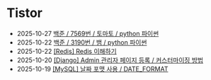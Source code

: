 # Tistor<!-- RECENT POST START -->
- 2025-10-27 [백준 / 7569번 / 토마토 / python 파이썬](https://seulow-down.tistory.com/436)
- 2025-10-22 [백준 / 3190번 / 뱀 / python 파이썬](https://seulow-down.tistory.com/435)
- 2025-10-22 [[Redis] Redis 이해하기](https://seulow-down.tistory.com/434)
- 2025-10-20 [[Django] Admin 관리자 페이지 등록 / 커스터마이징 방법](https://seulow-down.tistory.com/433)
- 2025-10-19 [[MySQL] 날짜 포맷 사용 / DATE_FORMAT](https://seulow-down.tistory.com/432)
<!-- RECENT POST END -->